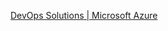 [DevOps Solutions | Microsoft Azure](https://azure.microsoft.com/en-us/solutions/devops/#products)

